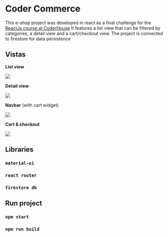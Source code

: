 # Coder Commerce

This e-shop project was developed in react as a final challenge for the [ReactJs course at CoderHouse](https://www.coderhouse.com/online/reactjs)
It features a list view that can be filtered by categories, a detail view and a cart/checkout view. The project is connected to firestore for data persistence

## Vistas

**List view**

![](http://alejozito.com/coderhouse_react/gallery.JPG)

**Detail view**

![](http://alejozito.com/coderhouse_react/detalle.JPG)

**Navbar** (with cart widget)

![](http://alejozito.com/coderhouse_react/navbar.JPG)

**Cart & checkout**

![](http://alejozito.com/coderhouse_react/cart_full.JPG)

## Libraries
### `material-ui`

### `react router`

### `firestore db`

## Run project

### `npm start`

### `npm run build`
